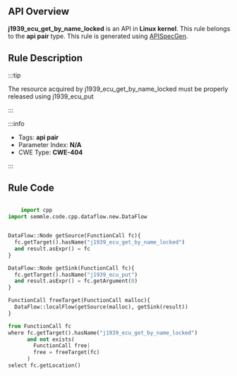 ---
---


## API Overview
**j1939_ecu_get_by_name_locked** is an API in **Linux kernel**. This rule belongs to the **api pair** type. This rule is generated using [APISpecGen](../../tools/APISpecGen).
## Rule Description

:::tip

The resource acquired by j1939_ecu_get_by_name_locked must be properly released using j1939_ecu_put

:::

:::info

- Tags: **api pair**
- Parameter Index: **N/A**
- CWE Type: **CWE-404**

:::

## Rule Code
```python

    import cpp
import semmle.code.cpp.dataflow.new.DataFlow


DataFlow::Node getSource(FunctionCall fc){
  fc.getTarget().hasName("j1939_ecu_get_by_name_locked")
  and result.asExpr() = fc
}

DataFlow::Node getSink(FunctionCall fc){
  fc.getTarget().hasName("j1939_ecu_put")
  and result.asExpr() = fc.getArgument(0)
}

FunctionCall freeTarget(FunctionCall malloc){
  DataFlow::localFlow(getSource(malloc), getSink(result))
}

from FunctionCall fc
where fc.getTarget().hasName("j1939_ecu_get_by_name_locked")
      and not exists(
        FunctionCall free| 
        free = freeTarget(fc)
      )
select fc.getLocation()

    
```